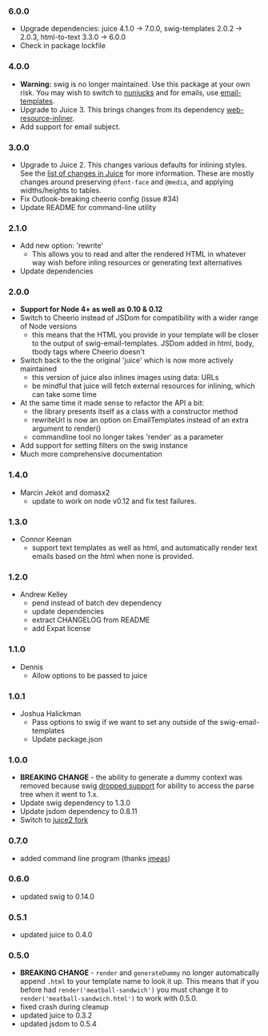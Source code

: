 ### 6.0.0

 * Upgrade dependencies: juice 4.1.0 -> 7.0.0, swig-templates 2.0.2 -> 2.0.3,
   html-to-text 3.3.0 -> 6.0.0
 * Check in package lockfile


### 4.0.0

 * **Warning:** swig is no longer maintained.  Use this package at your
   own risk.  You may wish to switch to [nunjucks] and for emails, use
   [email-templates].
 * Upgrade to Juice 3.  This brings changes from its dependency
   [web-resource-inliner].
 * Add support for email subject.

[nunjucks]: https://mozilla.github.io/nunjucks/
[email-templates]: https://www.npmjs.com/package/email-templates
[web-resource-inliner]: https://www.npmjs.com/package/web-resource-inliner

### 3.0.0

 * Upgrade to Juice 2.  This changes various defaults for inlining styles.
   See the [list of changes in Juice](j2changes) for more information.  These
   are mostly changes around preserving `@font-face` and `@media`, and
   applying widths/heights to tables.
 * Fix Outlook-breaking cheerio config (issue #34)
 * Update README for command-line utility

[j2changes]: https://github.com/Automattic/juice/commit/a4cf6fdb671be56e6a01fd740f6460849b8813df

### 2.1.0

 * Add new option: 'rewrite'
   - This allows you to read and alter the rendered HTML in whatever way
     wish before inling resources or generating text alternatives
 * Update dependencies

### 2.0.0

 * **Support for Node 4+ as well as 0.10 & 0.12**
 * Switch to Cheerio instead of JSDom for compatibility with a wider range of
   Node versions
   - this means that the HTML you provide in your template will be closer to
     the output of swig-email-templates.  JSDom added in html, body, tbody tags
     where Cheerio doesn't
 * Switch back to the the original 'juice' which is now more actively maintained
   - this version of juice also inlines images using data: URLs
   - be mindful that juice will fetch external resources for inlining, which can
     take some time
 * At the same time it made sense to refactor the API a bit:
   - the library presents itself as a class with a constructor method
   - rewriteUrl is now an option on EmailTemplates instead of an extra argument
     to render()
   - commandline tool no longer takes 'render' as a parameter
 * Add support for setting filters on the swig instance
 * Much more comprehensive documentation

### 1.4.0

 * Marcin Jekot and domasx2
   - update to work on node v0.12 and fix test failures.

### 1.3.0

 * Connor Keenan
   - support text templates as well as html, and automatically render
     text emails based on the html when none is provided.

### 1.2.0

 * Andrew Kelley
   - pend instead of batch dev dependency
   - update dependencies
   - extract CHANGELOG from README
   - add Expat license

### 1.1.0

 * Dennis
   - Allow options to be passed to juice

### 1.0.1

 * Joshua Halickman
   - Pass options to swig if we want to set any outside of the swig-email-templates
   - Update package.json

### 1.0.0

 * **BREAKING CHANGE** - the ability to generate a dummy context was removed
   because swig [dropped support](https://github.com/paularmstrong/swig/issues/176)
   for ability to access the parse tree when it went to 1.x.
 * Update swig dependency to 1.3.0
 * Update jsdom dependency to 0.8.11
 * Switch to [juice2 fork](https://github.com/andrewrk/juice)

### 0.7.0

 * added command line program (thanks [jmeas](https://github.com/jmeas))

### 0.6.0

 * updated swig to 0.14.0

### 0.5.1

 * updated juice to 0.4.0

### 0.5.0

 * **BREAKING CHANGE** - `render` and `generateDummy` no longer automatically append
   `.html` to your template name to look it up. This means that if you before had
   `render('meatball-sandwich')` you must change it to
   `render('meatball-sandwich.html')` to work with 0.5.0.
 * fixed crash during cleanup
 * updated juice to 0.3.2
 * updated jsdom to 0.5.4
